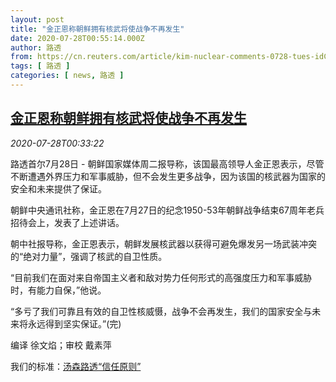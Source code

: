 ```yaml
---
layout: post
title: "金正恩称朝鲜拥有核武将使战争不再发生"
date: 2020-07-28T00:55:14.000Z
author: 路透
from: https://cn.reuters.com/article/kim-nuclear-comments-0728-tues-idCNKCS24T01W
tags: [ 路透 ]
categories: [ news, 路透 ]
---
```

<!--1595897714000-->
[金正恩称朝鲜拥有核武将使战争不再发生](https://cn.reuters.com/article/kim-nuclear-comments-0728-tues-idCNKCS24T01W)
------

<div>
<div><i>2020-07-28T00:33:22</i></div><div class="StandardArticleBody_body"><p>路透首尔7月28日 - 朝鲜国家媒体周二报导称，该国最高领导人金正恩表示，尽管不断遭遇外界压力和军事威胁，但不会发生更多战争，因为该国的核武器为国家的安全和未来提供了保证。 </p><p>朝鲜中央通讯社称，金正恩在7月27日的纪念1950-53年朝鲜战争结束67周年老兵招待会上，发表了上述讲话。 </p><p>朝中社报导称，金正恩表示，朝鲜发展核武器以获得可避免爆发另一场武装冲突的“绝对力量”，强调了核武的自卫性质。 </p><p>“目前我们在面对来自帝国主义者和敌对势力任何形式的高强度压力和军事威胁时，有能力自保，”他说。 </p><p>“多亏了我们可靠且有效的自卫性核威慑，战争不会再发生，我们的国家安全与未来将永远得到坚实保证。”(完) </p><div class="Attribution_container"><div class="Attribution_attribution"><p class="Attribution_content">编译 徐文焰；审校 戴素萍 </p></div></div><div class="StandardArticleBody_trustBadgeContainer"><span class="StandardArticleBody_trustBadgeTitle">我们的标准：</span><span class="trustBadgeUrl"><a href="https://www.thomsonreuters.cn/content/dam/openweb/documents/pdf/china/brochures/about-us-1.pdf">汤森路透“信任原则”</a></span></div></div>
</div>
